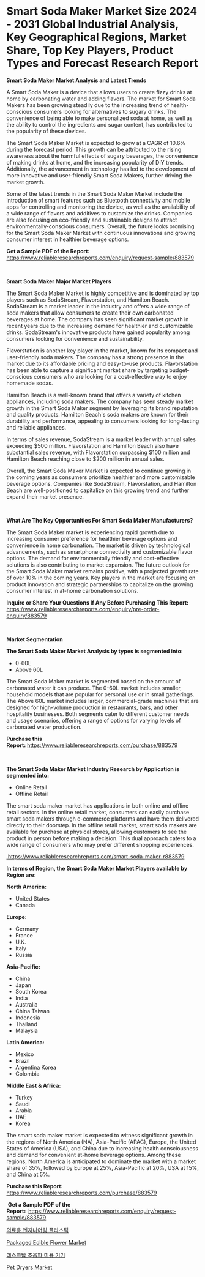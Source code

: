 <p><h1>Smart Soda Maker Market Size 2024 - 2031 Global Industrial Analysis, Key Geographical Regions, Market Share, Top Key Players, Product Types and Forecast Research Report</h1></p><p><strong>Smart Soda Maker Market Analysis and Latest Trends</strong></p>
<p><p>A Smart Soda Maker is a device that allows users to create fizzy drinks at home by carbonating water and adding flavors. The market for Smart Soda Makers has been growing steadily due to the increasing trend of health-conscious consumers looking for alternatives to sugary drinks. The convenience of being able to make personalized soda at home, as well as the ability to control the ingredients and sugar content, has contributed to the popularity of these devices.</p><p>The Smart Soda Maker Market is expected to grow at a CAGR of 10.6% during the forecast period. This growth can be attributed to the rising awareness about the harmful effects of sugary beverages, the convenience of making drinks at home, and the increasing popularity of DIY trends. Additionally, the advancement in technology has led to the development of more innovative and user-friendly Smart Soda Makers, further driving the market growth.</p><p>Some of the latest trends in the Smart Soda Maker Market include the introduction of smart features such as Bluetooth connectivity and mobile apps for controlling and monitoring the device, as well as the availability of a wide range of flavors and additives to customize the drinks. Companies are also focusing on eco-friendly and sustainable designs to attract environmentally-conscious consumers. Overall, the future looks promising for the Smart Soda Maker Market with continuous innovations and growing consumer interest in healthier beverage options.</p></p>
<p><strong>Get a Sample PDF of the Report:&nbsp;</strong> <a href="https://www.reliableresearchreports.com/enquiry/request-sample/883579">https://www.reliableresearchreports.com/enquiry/request-sample/883579</a></p>
<p>&nbsp;</p>
<p><strong>Smart Soda Maker Major Market Players</strong></p>
<p><p>The Smart Soda Maker Market is highly competitive and is dominated by top players such as SodaStream, Flavorstation, and Hamilton Beach. SodaStream is a market leader in the industry and offers a wide range of soda makers that allow consumers to create their own carbonated beverages at home. The company has seen significant market growth in recent years due to the increasing demand for healthier and customizable drinks. SodaStream's innovative products have gained popularity among consumers looking for convenience and sustainability.</p><p>Flavorstation is another key player in the market, known for its compact and user-friendly soda makers. The company has a strong presence in the market due to its affordable pricing and easy-to-use products. Flavorstation has been able to capture a significant market share by targeting budget-conscious consumers who are looking for a cost-effective way to enjoy homemade sodas.</p><p>Hamilton Beach is a well-known brand that offers a variety of kitchen appliances, including soda makers. The company has seen steady market growth in the Smart Soda Maker segment by leveraging its brand reputation and quality products. Hamilton Beach's soda makers are known for their durability and performance, appealing to consumers looking for long-lasting and reliable appliances.</p><p>In terms of sales revenue, SodaStream is a market leader with annual sales exceeding $500 million. Flavorstation and Hamilton Beach also have substantial sales revenue, with Flavorstation surpassing $100 million and Hamilton Beach reaching close to $200 million in annual sales.</p><p>Overall, the Smart Soda Maker Market is expected to continue growing in the coming years as consumers prioritize healthier and more customizable beverage options. Companies like SodaStream, Flavorstation, and Hamilton Beach are well-positioned to capitalize on this growing trend and further expand their market presence.</p></p>
<p>&nbsp;</p>
<p><strong>What Are The Key Opportunities For Smart Soda Maker Manufacturers?</strong></p>
<p><p>The Smart Soda Maker market is experiencing rapid growth due to increasing consumer preference for healthier beverage options and convenience in home carbonation. The market is driven by technological advancements, such as smartphone connectivity and customizable flavor options. The demand for environmentally friendly and cost-effective solutions is also contributing to market expansion. The future outlook for the Smart Soda Maker market remains positive, with a projected growth rate of over 10% in the coming years. Key players in the market are focusing on product innovation and strategic partnerships to capitalize on the growing consumer interest in at-home carbonation solutions.</p></p>
<p><strong>Inquire or Share Your Questions If Any Before Purchasing This Report:</strong> <a href="https://www.reliableresearchreports.com/enquiry/pre-order-enquiry/883579">https://www.reliableresearchreports.com/enquiry/pre-order-enquiry/883579</a></p>
<p>&nbsp;</p>
<p><strong>Market Segmentation</strong></p>
<p><strong>The Smart Soda Maker Market Analysis by types is segmented into:</strong></p>
<p><ul><li>0-60L</li><li>Above 60L</li></ul></p>
<p><p>The Smart Soda Maker market is segmented based on the amount of carbonated water it can produce. The 0-60L market includes smaller, household models that are popular for personal use or in small gatherings. The Above 60L market includes larger, commercial-grade machines that are designed for high-volume production in restaurants, bars, and other hospitality businesses. Both segments cater to different customer needs and usage scenarios, offering a range of options for varying levels of carbonated water production.</p></p>
<p><strong>Purchase this Report:&nbsp;</strong><a href="https://www.reliableresearchreports.com/purchase/883579">https://www.reliableresearchreports.com/purchase/883579</a></p>
<p>&nbsp;</p>
<p><strong>The Smart Soda Maker Market Industry Research by Application is segmented into:</strong></p>
<p><ul><li>Online Retail</li><li>Offline Retail</li></ul></p>
<p><p>The smart soda maker market has applications in both online and offline retail sectors. In the online retail market, consumers can easily purchase smart soda makers through e-commerce platforms and have them delivered directly to their doorstep. In the offline retail market, smart soda makers are available for purchase at physical stores, allowing customers to see the product in person before making a decision. This dual approach caters to a wide range of consumers who may prefer different shopping experiences.</p></p>
<p><a href="https://www.reliableresearchreports.com/smart-soda-maker-r883579">&nbsp;https://www.reliableresearchreports.com/smart-soda-maker-r883579</a></p>
<p><strong>In terms of Region, the Smart Soda Maker Market Players available by Region are:</strong></p>
<p>
    <p> <strong> North America: </strong>
        <ul>
            <li>United States</li>
            <li>Canada</li>
        </ul>
        </p> 
    <p> <strong> Europe: </strong>
        <ul>
            <li>Germany</li>
            <li>France</li>
            <li>U.K.</li>
            <li>Italy</li>
            <li>Russia</li>
        </ul>
        </p> 
    <p> <strong> Asia-Pacific: </strong>
        <ul>
            <li>China</li>
            <li>Japan</li>
            <li>South Korea</li>
            <li>India</li>
            <li>Australia</li>
            <li>China Taiwan</li>
            <li>Indonesia</li>
            <li>Thailand</li>
            <li>Malaysia</li>
        </ul>
        </p> 
    <p> <strong> Latin America: </strong>
        <ul>
            <li>Mexico</li>
            <li>Brazil</li>
            <li>Argentina Korea</li>
            <li>Colombia</li>
        </ul>
        </p> 
    <p> <strong> Middle East & Africa: </strong>
        <ul>
            <li>Turkey</li>
            <li>Saudi</li>
            <li>Arabia</li>
            <li>UAE</li>
            <li>Korea</li>
        </ul>
    </p>
    </p>
<p><p>The smart soda maker market is expected to witness significant growth in the regions of North America (NA), Asia-Pacific (APAC), Europe, the United States of America (USA), and China due to increasing health consciousness and demand for convenient at-home beverage options. Among these regions, North America is anticipated to dominate the market with a market share of 35%, followed by Europe at 25%, Asia-Pacific at 20%, USA at 15%, and China at 5%.</p></p>
<p><strong>Purchase this Report: </strong><a href="https://www.reliableresearchreports.com/purchase/883579">https://www.reliableresearchreports.com/purchase/883579</a></p>
<p>&nbsp;<strong>Get a Sample PDF of the Report:&nbsp;&nbsp;</strong><a href="https://www.reliableresearchreports.com/enquiry/request-sample/883579">https://www.reliableresearchreports.com/enquiry/request-sample/883579</a></p>
<p><strong></strong></p>
<p><p><a href="https://github.com/lzuwsfreyoq70/Market-Research-Report-List-2/blob/main/2806700152733.md">의료용 엔지니어링 플라스틱</a></p><p><a href="https://github.com/shotows/Market-Research-Report-List-3/blob/main/packaged-edible-flower-market.md">Packaged Edible Flower Market</a></p><p><a href="https://github.com/TrevorKruvalis5678/Market-Research-Report-List-2/blob/main/2042629152734.md">데스크탑 초음파 미용 기기</a></p><p><a href="https://github.com/beatblasta/Market-Research-Report-List-3/blob/main/pet-dryers-market.md">Pet Dryers Market</a></p></p>